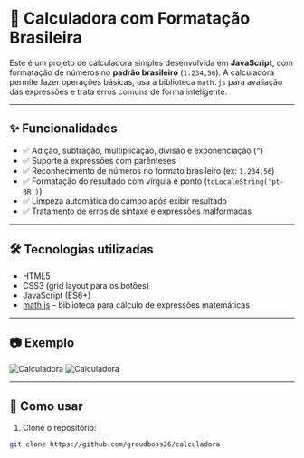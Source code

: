 # 📱 Calculadora com Formatação Brasileira

Este é um projeto de calculadora simples desenvolvida em **JavaScript**, com formatação de números no **padrão brasileiro** (`1.234,56`). A calculadora permite fazer operações básicas, usa a biblioteca `math.js` para avaliação das expressões e trata erros comuns de forma inteligente.

---

## ✨ Funcionalidades

- ✅ Adição, subtração, multiplicação, divisão e exponenciação (`^`)
- ✅ Suporte a expressões com parênteses
- ✅ Reconhecimento de números no formato brasileiro (ex: `1.234,56`)
- ✅ Formatação do resultado com vírgula e ponto (`toLocaleString('pt-BR')`)
- ✅ Limpeza automática do campo após exibir resultado
- ✅ Tratamento de erros de sintaxe e expressões malformadas

---

## 🛠️ Tecnologias utilizadas

- HTML5
- CSS3 (grid layout para os botões)
- JavaScript (ES6+)
- [math.js](https://mathjs.org/) – biblioteca para cálculo de expressões matemáticas

---

## 📷 Exemplo

![Calculadora](./captura1.png)
![Calculadora](./Captura2(31).png)



---

## 🚀 Como usar

1. Clone o repositório:
```bash
git clone https://github.com/groudboss26/calculadora
